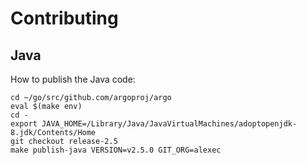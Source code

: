 # Contributing

## Java

How to publish the Java code:

```
cd ~/go/src/github.com/argoproj/argo
eval $(make env)
cd -
export JAVA_HOME=/Library/Java/JavaVirtualMachines/adoptopenjdk-8.jdk/Contents/Home
git checkout release-2.5
make publish-java VERSION=v2.5.0 GIT_ORG=alexec  
```
